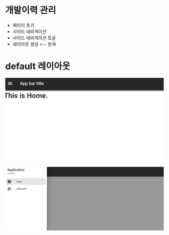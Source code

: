 # 개발이력 관리
* 페이지 추가
* 사이드 네비게이션
* 사이드 네비게이션 토글
* 레이아웃 생성 <-- 현재

# default 레이아웃

![off](imgs/bar_toggle_off.png)

![off](imgs/bar_toggle_on.png)
